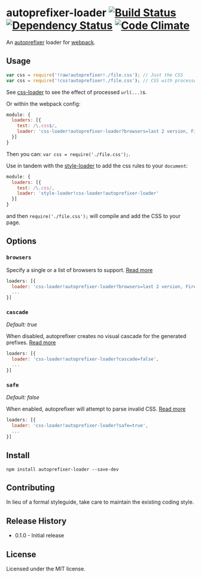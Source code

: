 # autoprefixer-loader [![Build Status](https://travis-ci.org/passy/autoprefixer-loader.svg?branch=master)](https://travis-ci.org/passy/autoprefixer-loader) [![Dependency Status](https://gemnasium.com/passy/autoprefixer-loader.png)](https://gemnasium.com/passy/autoprefixer-loader) [![Code Climate](https://codeclimate.com/github/passy/autoprefixer-loader.png)](https://codeclimate.com/github/passy/autoprefixer-loader)

An [autoprefixer](https://github.com/ai/autoprefixer) loader for [webpack](https://github.com/webpack/webpack).

## Usage

```js
var css = require('!raw!autoprefixer!./file.css'); // Just the CSS
var css = require('!css!autoprefixer!./file.css'); // CSS with processed url(...)s
```

See [css-loader](https://github.com/webpack/css-loader) to see the effect of processed `url(...)`s.

Or within the webpack config:

```js
module: {
  loaders: [{
    test: /\.css$/,
    loader: 'css-loader!autoprefixer-loader?browsers=last 2 version, Firefox 15'
  }]
}
```

Then you can: `var css = require('./file.css');`.

Use in tandem with the [style-loader](https://github.com/webpack/style-loader) to add the css rules to your `document`:

```js
module: {
  loaders: [{
    test: /\.css/,
    loader: 'style-loader!css-loader!autoprefixer-loader'
  }]
}
```

and then `require('./file.css');` will compile and add the CSS to your page.

## Options

### `browsers`

Specify a single or a list of browsers to support. [Read
  more](https://github.com/postcss/autoprefixer#browsers)

```js
loaders: [{
  loader: 'css-loader!autoprefixer-loader?browsers=last 2 version, Firefox 15',
  ...
}]
```

### `cascade`

*Default: true*

When disabled, autoprefixer creates no visual cascade for the generated
prefixes.
[Read more](https://github.com/postcss/autoprefixer#visual-cascade)

```js
loaders: [{
  loader: 'css-loader!autoprefixer-loader?cascade=false',
  ...
}]
```

### `safe`

*Default: false*

When enabled, autoprefixer will attempt to parse invalid CSS. [Read
more](https://github.com/postcss/autoprefixer-core#safe-mode)

```js
loaders: [{
  loader: 'css-loader!autoprefixer-loader?safe=true',
  ...
}]
```

## Install

`npm install autoprefixer-loader --save-dev`

## Contributing
In lieu of a formal styleguide, take care to maintain the existing coding style.

## Release History
* 0.1.0 - Initial release

## License
Licensed under the MIT license.
